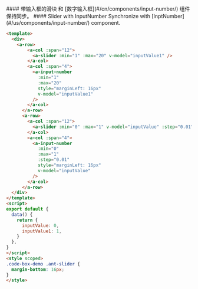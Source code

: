 <cn>
#### 带输入框的滑块
和 [数字输入框](#/cn/components/input-number/) 组件保持同步。
</cn>

<us>
#### Slider with InputNumber
Synchronize with [InptNumber](#/us/components/input-number/) component.
</us>

```html
<template>
  <div>
    <a-row>
        <a-col :span="12">
          <a-slider :min="1" :max="20" v-model="inputValue1" />
        </a-col>
        <a-col :span="4">
          <a-input-number
            :min="1"
            :max="20"
            style="marginLeft: 16px"
            v-model="inputValue1"
          />
        </a-col>
      </a-row>
      <a-row>
        <a-col :span="12">
          <a-slider :min="0" :max="1" v-model="inputValue" :step="0.01" />
        </a-col>
        <a-col :span="4">
          <a-input-number
            :min="0"
            :max="1"
            :step="0.01"
            style="marginLeft: 16px"
            v-model="inputValue"
          />
        </a-col>
      </a-row>
  </div>
</template>
<script>
export default {
  data() {
    return {
      inputValue: 0,
      inputValue1: 1,
    }
  },
}
</script>
<style scoped>
.code-box-demo .ant-slider {
  margin-bottom: 16px;
}
</style>
```

